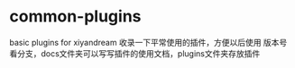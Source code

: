 # common-plugins
basic plugins for xiyandream
收录一下平常使用的插件，方便以后使用
版本号看分支，docs文件夹可以写写插件的使用文档，plugins文件夹存放插件
